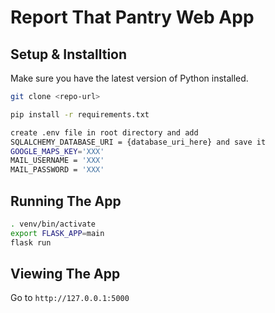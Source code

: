 # Report That Pantry Web App

## Setup & Installtion

Make sure you have the latest version of Python installed.

```bash
git clone <repo-url>
```

```bash
pip install -r requirements.txt
```

```bash
create .env file in root directory and add 
SQLALCHEMY_DATABASE_URI = {database_uri_here} and save it
GOOGLE_MAPS_KEY='XXX'
MAIL_USERNAME = 'XXX'
MAIL_PASSWORD = 'XXX'

```

## Running The App

```bash
. venv/bin/activate
export FLASK_APP=main
flask run
```

## Viewing The App

Go to `http://127.0.0.1:5000`
